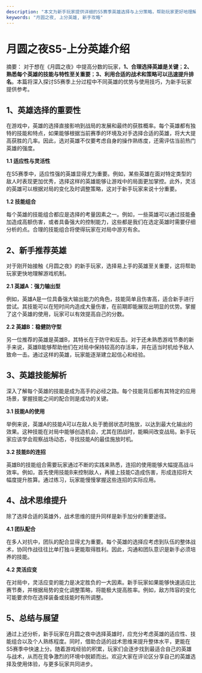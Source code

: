 ```yaml
---
description: "本文为新手玩家提供详细的S5赛季英雄选择与上分策略，帮助玩家更好地理解《月圆之夜》的游戏机制。"
keywords: "月圆之夜, 上分英雄, 新手攻略"
---
```

# 月圆之夜S5-上分英雄介绍

摘要： 对于想在《月圆之夜》中提高分数的玩家，**1、合理选择英雄是关键**；**2、熟悉每个英雄的技能与特性至关重要**；**3、利用合适的战术和策略可以迅速提升排名**。本篇将深入探讨S5赛季上分过程中不同英雄的优势与使用技巧，为新手玩家提供参考。

## 1、英雄选择的重要性

在游戏中，英雄的选择直接影响到战局的发展和最终的获胜概率。每个英雄都有独特的技能和特点，如果能够根据当前赛季的环境及对手选择合适的英雄，将大大提高获胜的几率。因此，选对英雄不仅要考虑自身的操作熟练度，还需评估当前热门英雄的强度。

**1.1 适应性与灵活性**

在S5赛季中，适应性强的英雄显得尤为重要。例如，某些英雄在面对特定类型的敌人时表现更加优秀，选择这样的英雄能够让游戏中的局面更加掌控。此外，灵活的英雄可以根据对局的变化及时调整策略，这对于新手玩家来说十分重要。

**1.2 技能组合**

每个英雄的技能组合都应是选择的考量因素之一。例如，一些英雄可以通过技能叠加造成高额伤害，或者具备强大的控制能力，这些都是我们在选定英雄时需要仔细分析的点。合理的技能组合将使得玩家在对局中游刃有余。

## 2、新手推荐英雄

对于刚开始接触《月圆之夜》的新手玩家，选择易上手的英雄至关重要，这将帮助玩家更快地理解游戏机制。

**2.1 英雄A：强力输出型**

例如，英雄A是一位具备强大输出能力的角色，技能简单且伤害高，适合新手进行尝试。其技能可以在短时间内造成大量伤害，在前期即能展现出明显的优势。掌握了这个英雄的使用，玩家可以有效提高自己的分数。

**2.2 英雄B：稳健防守型**

另一位推荐的英雄是英雄B，其特长在于防守和反击。对于还未熟悉游戏节奏的新手来说，英雄B能够帮助他们在对局中保持较高的存活率，并在适当时机给予敌人致命一击。通过这样的英雄，玩家能逐渐建立起信心和经验。

## 3、英雄技能解析

深入了解每个英雄的技能是成为高手的必经之路。每个技能背后都有其特定的应用场景，掌握技能之间的配合则是成功的关键。

**3.1 技能A的使用**

举例来说，英雄A的技能A可以在敌人处于脆弱状态时施放，以达到最大化输出的效果。这种技能在对局中能够创造机会，尤其在团战时，能瞬间改变战局。新手玩家应该学会观察战场动态，寻找技能A的最佳施放时机。

**3.2 技能B的连招**

英雄B的技能组合需要玩家通过不断的实践来熟悉，连招的使用能够大幅提高战斗效率。例如，首先使用技能B来控制敌人，再接上技能C造成伤害，形成连招将大幅度提升胜算。通过练习，玩家能慢慢掌握这些连招的实际应用。

## 4、战术思维提升

除了选择合适的英雄外，战术思维的提升同样是新手加分的重要途径。

**4.1 团队配合**

在多人对抗中，团队的配合显得尤为重要。每个英雄的选择应考虑到队伍的整体战术，协同作战往往比单打独斗更能取得胜利。因此，沟通和团队意识是新手必须培养的技能。

**4.2 灵活应变**

在对局中，灵活应变的能力是决定胜负的一大因素。新手玩家如果能够快速适应比赛节奏，并根据局势的变化调整策略，将能极大提高胜率。例如，敌方阵容的变化可能要求你在选择装备或技能时有所调整。

## 5、总结与展望

通过上述分析，新手玩家在月圆之夜中选择英雄时，应充分考虑英雄的适应性、技能组合以及个人熟练程度。同时，借助合适的战术思维来提升整体水平，更能在S5赛季中快速上分。随着游戏经验的积累，玩家们会逐步找到最适合自己的英雄与战术，从而在竞争激烈的环境中脱颖而出。欢迎大家在评论区分享自己的英雄选择及使用体验，与更多玩家共同进步。
